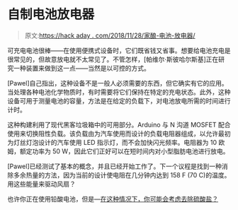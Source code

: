 # 自制电池放电器

> 原文:[https://hack aday . com/2018/11/28/家酿-电池-放电器/](https://hackaday.com/2018/11/28/homebrew-battery-discharger/)

可充电电池很棒——在使用便携式设备时，它们既省钱又省事。想要给电池充电是很常见的，但故意放电就不太常见了。不管怎样，[帕维尔·斯彼哈尔斯基]正在研究一种装置来做到这一点——当然是以可控的方式。

[Pawel]自己指出，这种设备不是一般人必须需要的东西，但它确实有它的应用。当处理各种电池化学物质时，有时需要将它们保持在特定的充电状态。此外，这种设备可用于测量电池的容量，方法是在给定的负载下，对电池放电所需的时间进行计时。

这种构建利用了现代黑客垃圾箱中的可用部分。Arduino 与 N 沟道 MOSFET 配合使用来切换阻性负载。该负载由为汽车使用而设计的负载电阻器组成，以允许最初为灯丝灯泡设计的汽车使用 LED 指示灯，而不会加快闪光频率。电阻器为 10 欧姆，额定功率为 50 W，因此它们正好可以在短时间内对小型脂肪电池进行放电。

[Pawel]已经测试了基本的概念，并且已经开始工作了。下一个议程是找到一种消除多余热量的方法，因为当前的设计使电阻在几分钟内达到 158 F (70 C)的温度。用这些能量来驱动风扇？

也许你正在使用铅酸电池，但是—[在这种情况下，你可能会考虑去除硫酸盐？](https://hackaday.com/2017/08/25/blast-your-batterys-sulphates-is-it-worth-it/)